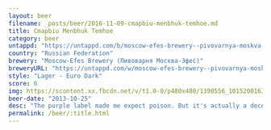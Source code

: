 ```yaml
---
layout: beer
filename: _posts/beer/2016-11-09-cmapbiu-menbhuk-temhoe.md
title: Cmapbiu Menbhuk Temhoe
category: beer
untappd: "https://untappd.com/b/moscow-efes-brewery--pivovarnya-moskva-efyes--stary-melnik-iz-bochonka-temnoye--staryj-myelnik-iz-bochonka-tyemnoye-/430618"
country: "Russian Federation"
brewery: "Moscow-Efes Brewery (Пивоварня Москва-Эфес)"
breweryURL: "https://untappd.com/w/moscow-efes-brewery--pivovarnya-moskva-efyes-/33116"
style: "Lager - Euro Dark"
score: 6
img: https://scontent.xx.fbcdn.net/v/t1.0-0/p480x480/1390556_10152001638343745_1466512598_n.jpg?oh=232fbfdeeaecee05affa84e1d0d49a24&oe=5900A2E6
beer-date: "2013-10-25"
desc: "The purple label made me expect poison. But it's actually a decent beer"
permalink: /beer/:title.html
---
```

